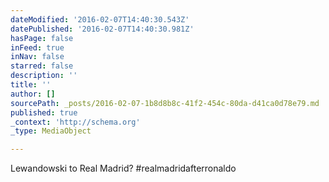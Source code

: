 ```yaml
---
dateModified: '2016-02-07T14:40:30.543Z'
datePublished: '2016-02-07T14:40:30.981Z'
hasPage: false
inFeed: true
inNav: false
starred: false
description: ''
title: ''
author: []
sourcePath: _posts/2016-02-07-1b8d8b8c-41f2-454c-80da-d41ca0d78e79.md
published: true
_context: 'http://schema.org'
_type: MediaObject

---
```

Lewandowski to Real Madrid? \#realmadridafterronaldo
